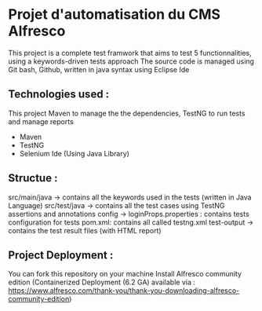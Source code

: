 # Projet d'automatisation du CMS Alfresco

This project is a complete test framwork that aims to test 5 functionnalities, using a keywords-driven tests approach
The source code is managed using Git bash, Github, written in java syntax using Eclipse Ide


## Technologies used :
This project Maven to manage the the dependencies, TestNG to run tests and manage reports
*  Maven
*  TestNG
*  Selenium Ide (Using Java Library)


## Structue : 
src/main/java ->
    contains all the keywords used in the tests (written in Java Language)
src/test/java ->
    contains all the test cases using TestNG assertions and annotations
config -> 
    loginProps.properties : contains tests configuration for tests
pom.xml: contains all called
testng.xml
test-output ->
    contains the test result files (with HTML report)
    
## Project Deployment :
You can fork this repository on your machine
Install Alfresco community edition (Containerized Deployment (6.2 GA) available via : https://www.alfresco.com/thank-you/thank-you-downloading-alfresco-community-edition)
